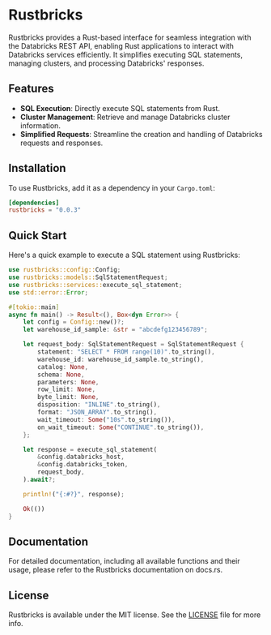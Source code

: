 # Rustbricks

Rustbricks provides a Rust-based interface for seamless integration with the Databricks REST API, enabling Rust applications to interact with Databricks services efficiently. It simplifies executing SQL statements, managing clusters, and processing Databricks' responses.

## Features

- **SQL Execution**: Directly execute SQL statements from Rust.
- **Cluster Management**: Retrieve and manage Databricks cluster information.
- **Simplified Requests**: Streamline the creation and handling of Databricks requests and responses.

## Installation

To use Rustbricks, add it as a dependency in your `Cargo.toml`:

```toml
[dependencies]
rustbricks = "0.0.3"
```

## Quick Start

Here's a quick example to execute a SQL statement using Rustbricks:

```rust
use rustbricks::config::Config;
use rustbricks::models::SqlStatementRequest;
use rustbricks::services::execute_sql_statement;
use std::error::Error;

#[tokio::main]
async fn main() -> Result<(), Box<dyn Error>> {
    let config = Config::new()?;
    let warehouse_id_sample: &str = "abcdefg123456789";

    let request_body: SqlStatementRequest = SqlStatementRequest {
        statement: "SELECT * FROM range(10)".to_string(),
        warehouse_id: warehouse_id_sample.to_string(),
        catalog: None,
        schema: None,
        parameters: None,
        row_limit: None,
        byte_limit: None,
        disposition: "INLINE".to_string(),
        format: "JSON_ARRAY".to_string(),
        wait_timeout: Some("10s".to_string()),
        on_wait_timeout: Some("CONTINUE".to_string()),
    };

    let response = execute_sql_statement(
        &config.databricks_host,
        &config.databricks_token,
        request_body,
    ).await?;

    println!("{:#?}", response);

    Ok(())
}
```

## Documentation

For detailed documentation, including all available functions and their usage, please refer to the Rustbricks documentation on docs.rs.

## License

Rustbricks is available under the MIT license. See the [LICENSE](https://github.com/joezug/rustbricks/blob/main/LICENSE) file for more info.
